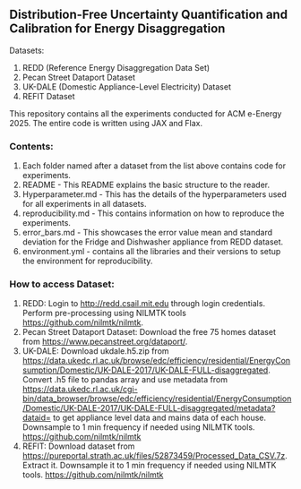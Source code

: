 ## Distribution-Free Uncertainty Quantification and Calibration for Energy Disaggregation

Datasets:
1. REDD (Reference Energy Disaggregation Data Set)
2. Pecan Street Dataport Dataset
3. UK-DALE (Domestic Appliance-Level Electricity) Dataset
4. REFIT Dataset

This repository contains all the experiments conducted for ACM e-Energy 2025. The entire code is written using JAX and Flax.

### Contents:

1. Each folder named after a dataset from the list above contains code for experiments. 
2. README - This README explains the basic structure to the reader.
3. Hyperparameter.md - This has the details of the hyperparameters used for all experiments in all datasets.
4. reproducibility.md - This contains information on how to reproduce the experiments. 
5. error_bars.md - This showcases the error value mean and standard deviation for the Fridge and Dishwasher appliance from REDD dataset.
6. environment.yml - contains all the libraries and their versions to setup the environment for reproducibility. 

### How to access Dataset:
1. REDD: Login to http://redd.csail.mit.edu through login credentials. Perform pre-processing using NILMTK tools https://github.com/nilmtk/nilmtk. 
2. Pecan Street Dataport Dataset: Download the free 75 homes dataset from https://www.pecanstreet.org/dataport/. 
3. UK-DALE: Download ukdale.h5.zip from https://data.ukedc.rl.ac.uk/browse/edc/efficiency/residential/EnergyConsumption/Domestic/UK-DALE-2017/UK-DALE-FULL-disaggregated. Convert .h5 file to pandas array and use metadata from https://data.ukedc.rl.ac.uk/cgi-bin/data_browser/browse/edc/efficiency/residential/EnergyConsumption/Domestic/UK-DALE-2017/UK-DALE-FULL-disaggregated/metadata?dataid= to get appliance level data and mains data of each house. Downsample to 1 min frequency if needed using NILMTK tools. https://github.com/nilmtk/nilmtk
4. REFIT: Download dataset from https://pureportal.strath.ac.uk/files/52873459/Processed_Data_CSV.7z. Extract it. Downsample it to 1 min frequency if needed using NILMTK tools. https://github.com/nilmtk/nilmtk 
